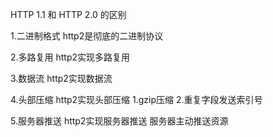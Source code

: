 HTTP 1.1 和 HTTP 2.0 的区别

1.二进制格式    http2是彻底的二进制协议

2.多路复用   http2实现多路复用

3.数据流    http2实现数据流

4.头部压缩   http2实现头部压缩  1.gzip压缩 2.重复字段发送索引号

5.服务器推送   http2实现服务器推送  服务器主动推送资源